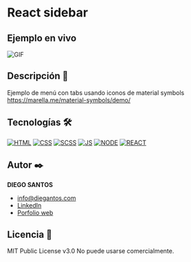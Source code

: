 # React sidebar

## Ejemplo en vivo
![GIF](https://github.com/diegantos/react-sidebar/assets/118907489/cd315503-a1c6-4474-ba70-a41f5d1a508e)

## Descripción 📑

Ejemplo de menú con tabs usando iconos de material symbols https://marella.me/material-symbols/demo/

## Tecnologías 🛠
<!-- Iconos sacados de: https://github.com/hendrasob/badges/blob/master/README.md y https://github.com/alexandresanlim/Badges4-README.md-Profile -->
[![HTML](https://img.shields.io/badge/HTML5-E34F26?style=for-the-badge&logo=html5&logoColor=white)](https://es.wikipedia.org/wiki/HTML5)
[![CSS](https://img.shields.io/badge/CSS3-1572B6?style=for-the-badge&logo=css3&logoColor=white)](https://es.wikipedia.org/wiki/CSS)
[![SCSS](https://img.shields.io/badge/Sass-CC6699?style=for-the-badge&logo=sass&logoColor=white)](https://es.wikipedia.org/wiki/SCSS)
[![JS](https://img.shields.io/badge/JavaScript-F7DF1E?style=for-the-badge&logo=javascript&logoColor=black)](https://es.wikipedia.org/wiki/JavaScript)
[![NODE](https://img.shields.io/badge/Node.js-339933?style=for-the-badge&logo=nodedotjs&logoColor=white)](https://es.wikipedia.org/wiki/Node)
[![REACT](https://img.shields.io/badge/React-20232A?style=for-the-badge&logo=react&logoColor=61DAFB)](https://es.wikipedia.org/wiki/React)

## Autor ✒️
**DIEGO SANTOS**

* [info@diegantos.com](mailto:info@diegantos.com?subject=Hello!)
* [LinkedIn](https://www.linkedin.com/in/diegantos/)
* [Porfolio web](https://diegantos.com)
  
## Licencia 📄
MIT Public License v3.0
No puede usarse comercialmente.
